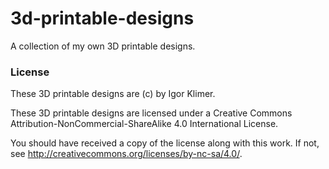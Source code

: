 # 3d-printable-designs
A collection of my own 3D printable designs.

### License

These 3D printable designs are (c) by Igor Klimer.

These 3D printable designs are licensed under a Creative Commons Attribution-NonCommercial-ShareAlike 4.0 International License.

You should have received a copy of the license along with this work. If not, see <http://creativecommons.org/licenses/by-nc-sa/4.0/>.
